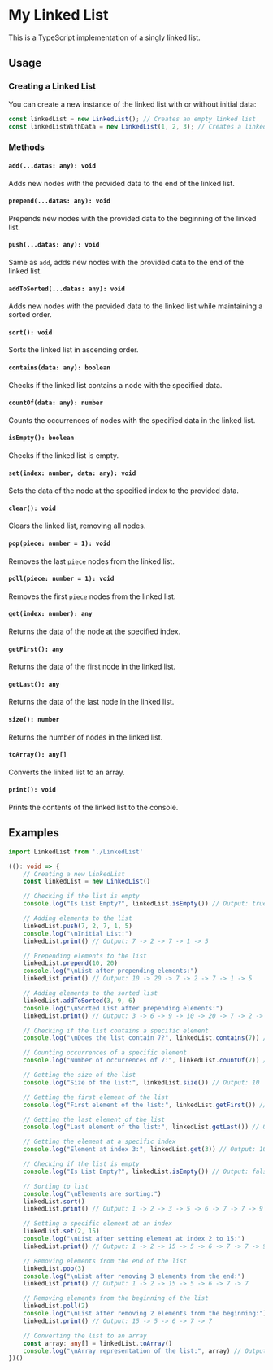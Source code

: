 # My Linked List

This is a TypeScript implementation of a singly linked list.

## Usage

### Creating a Linked List

You can create a new instance of the linked list with or without initial data:

```typescript
const linkedList = new LinkedList(); // Creates an empty linked list
const linkedListWithData = new LinkedList(1, 2, 3); // Creates a linked list with initial data
```

### Methods

#### `add(...datas: any): void`

Adds new nodes with the provided data to the end of the linked list.

#### `prepend(...datas: any): void`

Prepends new nodes with the provided data to the beginning of the linked list.

#### `push(...datas: any): void`

Same as `add`, adds new nodes with the provided data to the end of the linked list.

#### `addToSorted(...datas: any): void`

Adds new nodes with the provided data to the linked list while maintaining a sorted order.

#### `sort(): void`

Sorts the linked list in ascending order.

#### `contains(data: any): boolean`

Checks if the linked list contains a node with the specified data.

#### `countOf(data: any): number`

Counts the occurrences of nodes with the specified data in the linked list.

#### `isEmpty(): boolean`

Checks if the linked list is empty.

#### `set(index: number, data: any): void`

Sets the data of the node at the specified index to the provided data.

#### `clear(): void`

Clears the linked list, removing all nodes.

#### `pop(piece: number = 1): void`

Removes the last `piece` nodes from the linked list.

#### `poll(piece: number = 1): void`

Removes the first `piece` nodes from the linked list.

#### `get(index: number): any`

Returns the data of the node at the specified index.

#### `getFirst(): any`

Returns the data of the first node in the linked list.

#### `getLast(): any`

Returns the data of the last node in the linked list.

#### `size(): number`

Returns the number of nodes in the linked list.

#### `toArray(): any[]`

Converts the linked list to an array.

#### `print(): void`

Prints the contents of the linked list to the console.

## Examples

```typescript
import LinkedList from './LinkedList'

((): void => {
    // Creating a new LinkedList
    const linkedList = new LinkedList()

    // Checking if the list is empty
    console.log("Is List Empty?", linkedList.isEmpty()) // Output: true

    // Adding elements to the list
    linkedList.push(7, 2, 7, 1, 5)
    console.log("\nInitial List:")
    linkedList.print() // Output: 7 -> 2 -> 7 -> 1 -> 5

    // Prepending elements to the list
    linkedList.prepend(10, 20)
    console.log("\nList after prepending elements:")
    linkedList.print() // Output: 10 -> 20 -> 7 -> 2 -> 7 -> 1 -> 5

    // Adding elements to the sorted list
    linkedList.addToSorted(3, 9, 6)
    console.log("\nSorted List after prepending elements:")
    linkedList.print() // Output: 3 -> 6 -> 9 -> 10 -> 20 -> 7 -> 2 -> 7 -> 1 -> 5

    // Checking if the list contains a specific element
    console.log("\nDoes the list contain 7?", linkedList.contains(7)) // Output: true

    // Counting occurrences of a specific element
    console.log("Number of occurrences of 7:", linkedList.countOf(7)) // Output: 2

    // Getting the size of the list
    console.log("Size of the list:", linkedList.size()) // Output: 10

    // Getting the first element of the list
    console.log("First element of the list:", linkedList.getFirst()) // Output: 3

    // Getting the last element of the list
    console.log("Last element of the list:", linkedList.getLast()) // Output: 5

    // Getting the element at a specific index
    console.log("Element at index 3:", linkedList.get(3)) // Output: 10

    // Checking if the list is empty
    console.log("Is List Empty?", linkedList.isEmpty()) // Output: false

    // Sorting to list
    console.log("\nElements are sorting:")
    linkedList.sort()
    linkedList.print() // Output: 1 -> 2 -> 3 -> 5 -> 6 -> 7 -> 7 -> 9 -> 10 -> 20

    // Setting a specific element at an index
    linkedList.set(2, 15)
    console.log("\nList after setting element at index 2 to 15:")
    linkedList.print() // Output: 1 -> 2 -> 15 -> 5 -> 6 -> 7 -> 7 -> 9 -> 10 -> 20

    // Removing elements from the end of the list
    linkedList.pop(3)
    console.log("\nList after removing 3 elements from the end:")
    linkedList.print() // Output: 1 -> 2 -> 15 -> 5 -> 6 -> 7 -> 7

    // Removing elements from the beginning of the list
    linkedList.poll(2)
    console.log("\nList after removing 2 elements from the beginning:")
    linkedList.print() // Output: 15 -> 5 -> 6 -> 7 -> 7

    // Converting the list to an array
    const array: any[] = linkedList.toArray()
    console.log("\nArray representation of the list:", array) // Output: [ 15, 5, 6, 7, 7 ]
})()
```